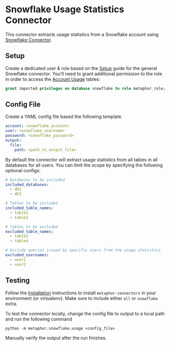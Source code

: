 # Snowflake Usage Statistics Connector

This connector extracts usage statistics from a Snowflake account using [Snowflake Connector](https://docs.snowflake.com/en/user-guide/python-connector.html).

## Setup

Create a dedicated user & role based on the [Setup](../README.md#Setup) guide for the general Snowflake connector. You'll need to grant additional permission to the role in order to access the [Account Usage](https://docs.snowflake.com/en/sql-reference/account-usage.html#enabling-account-usage-for-other-roles) tables:

```sql
grant imported privileges on database snowflake to role metaphor_role;
```

## Config File

Create a YAML config file based the following template.

```yaml
account: <snowflake_account>
user: <snowflake_username>
password: <snowflake_password>
output:
  file:
    path: <path_to_output_file>
```

By default the connector will extract usage statistics from all tables in all databases for all users. You can limit the scope by specifying the following optional configs:

```yaml
# Databases to be included
included_databases:
  - db1
  - db2

# Tables to be included
included_table_names:
  - table1
  - table2

# Tables to be excluded
excluded_table_names:
  - table3
  - table4

# Exclude queries issued by specific users from the usage statistics
excluded_usernames:
  - user1
  - user2
```

## Testing

Follow the [Installation](../../README.md) instructions to install `metaphor-connectors` in your environment (or virtualenv). Make sure to include either `all` or `snowflake` extra.

To test the connector locally, change the config file to output to a local path and run the following command

```
python -m metaphor.snowflake.usage <config_file>
```

Manually verify the output after the run finishes.
